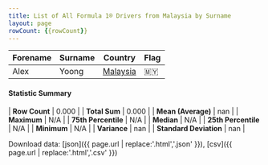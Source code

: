 ```yaml
---
title: List of All Formula 1® Drivers from Malaysia by Surname
layout: page
rowCount: {{rowCount}}
---
```


| Forename | Surname | Country | Flag |
|--|--|--|--|
| Alex | Yoong | [Malaysia](/f1/countries/malaysia) | 🇲🇾 |

#### Statistic Summary

| **Row Count** | 0.000 |
| **Total Sum** | 0.000 |
| **Mean (Average)** | nan |
| **Maximum** | N/A |
| **75th Percentile** | N/A |
| **Median** | N/A |
| **25th Percentile** | N/A |
| **Minimum** | N/A |
| **Variance** | nan |
| **Standard Deviation** | nan |

Download data: [json]({{ page.url | replace:'.html','.json' }}), [csv]({{ page.url | replace:'.html','.csv' }})
